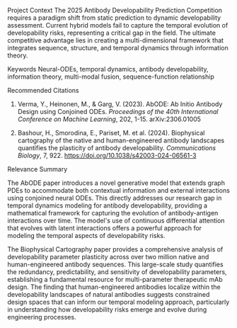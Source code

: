 Project Context
The 2025 Antibody Developability Prediction Competition requires a paradigm shift from static prediction to dynamic developability assessment. Current hybrid models fail to capture the temporal evolution of developability risks, representing a critical gap in the field. The ultimate competitive advantage lies in creating a multi-dimensional framework that integrates sequence, structure, and temporal dynamics through information theory.

Keywords
Neural-ODEs, temporal dynamics, antibody developability, information theory, multi-modal fusion, sequence-function relationship

Recommended Citations

1. Verma, Y., Heinonen, M., & Garg, V. (2023). AbODE: Ab Initio Antibody Design using Conjoined ODEs. *Proceedings of the 40th International Conference on Machine Learning*, 202, 1-15. arXiv:2306.01005

2. Bashour, H., Smorodina, E., Pariset, M. et al. (2024). Biophysical cartography of the native and human-engineered antibody landscapes quantifies the plasticity of antibody developability. *Communications Biology*, 7, 922. https://doi.org/10.1038/s42003-024-06561-3

Relevance Summary

The AbODE paper introduces a novel generative model that extends graph PDEs to accommodate both contextual information and external interactions using conjoined neural ODEs. This directly addresses our research gap in temporal dynamics modeling for antibody developability, providing a mathematical framework for capturing the evolution of antibody-antigen interactions over time. The model's use of continuous differential attention that evolves with latent interactions offers a powerful approach for modeling the temporal aspects of developability risks.

The Biophysical Cartography paper provides a comprehensive analysis of developability parameter plasticity across over two million native and human-engineered antibody sequences. This large-scale study quantifies the redundancy, predictability, and sensitivity of developability parameters, establishing a fundamental resource for multi-parameter therapeutic mAb design. The finding that human-engineered antibodies localize within the developability landscapes of natural antibodies suggests constrained design spaces that can inform our temporal modeling approach, particularly in understanding how developability risks emerge and evolve during engineering processes.